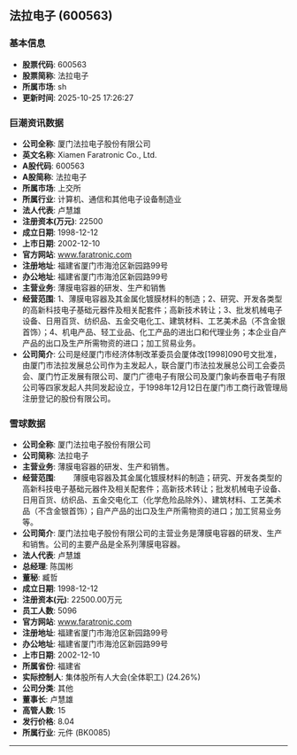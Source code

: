 ## 法拉电子 (600563)

### 基本信息

- **股票代码**: 600563
- **股票简称**: 法拉电子
- **所属市场**: sh
- **更新时间**: 2025-10-25 17:26:27

### 巨潮资讯数据

- **公司全称**: 厦门法拉电子股份有限公司
- **英文名称**: Xiamen Faratronic Co., Ltd.
- **A股代码**: 600563
- **A股简称**: 法拉电子
- **所属市场**: 上交所
- **所属行业**: 计算机、通信和其他电子设备制造业
- **法人代表**: 卢慧雄
- **注册资本(万元)**: 22500
- **成立日期**: 1998-12-12
- **上市日期**: 2002-12-10
- **官方网站**: www.faratronic.com
- **注册地址**: 福建省厦门市海沧区新园路99号
- **办公地址**: 福建省厦门市海沧区新园路99号
- **主营业务**: 薄膜电容器的研发、生产和销售
- **经营范围**: 1、薄膜电容器及其金属化镀膜材料的制造；2、研究、开发各类型的高新科技电子基础元器件及相关配套件；高新技术转让；3、批发机械电子设备、日用百货、纺织品、五金交电化工、建筑材料、工艺美术品（不含金银首饰）；4、机电产品、轻工业品、化工产品的进出口和代理业务；本企业自产产品的出口及生产所需物资的进口；加工贸易业务。
- **公司简介**: 公司是经厦门市经济体制改革委员会厦体改[1998]090号文批准，由厦门市法拉发展总公司作为主发起人，联合厦门市法拉发展总公司工会委员会、厦门竹正发展有限公司、厦门广德电子有限公司及厦门象屿泰晋电子有限公司等四家发起人共同发起设立，于1998年12月12日在厦门市工商行政管理局注册登记的股份有限公司。

### 雪球数据

- **公司全称**: 厦门法拉电子股份有限公司
- **公司简称**: 法拉电子
- **主营业务**: 薄膜电容器的研发、生产和销售。
- **经营范围**: 　　薄膜电容器及其金属化镀膜材料的制造；研究、开发各类型的高新科技电子基础元器件及相关配套件；高新技术转让；批发机械电子设备、日用百货、纺织品、五金交电化工（化学危险品除外）、建筑材料、工艺美术品（不含金银首饰）；自产产品的出口及生产所需物资的进口；加工贸易业务等。
- **公司简介**: 厦门法拉电子股份有限公司的主营业务是薄膜电容器的研发、生产和销售。公司的主要产品是全系列薄膜电容器。
- **法人代表**: 卢慧雄
- **总经理**: 陈国彬
- **董秘**: 臧哲
- **成立日期**: 1998-12-12
- **注册资本(元)**: 22500.00万元
- **员工人数**: 5096
- **官方网站**: www.faratronic.com
- **注册地址**: 福建省厦门市海沧区新园路99号
- **办公地址**: 福建省厦门市海沧区新园路99号
- **上市日期**: 2002-12-10
- **所属省份**: 福建省
- **实际控制人**: 集体股所有人大会(全体职工) (24.26%)
- **公司分类**: 其他
- **董事长**: 卢慧雄
- **高管人数**: 15
- **发行价格**: 8.04
- **所属行业**: 元件 (BK0085)

---